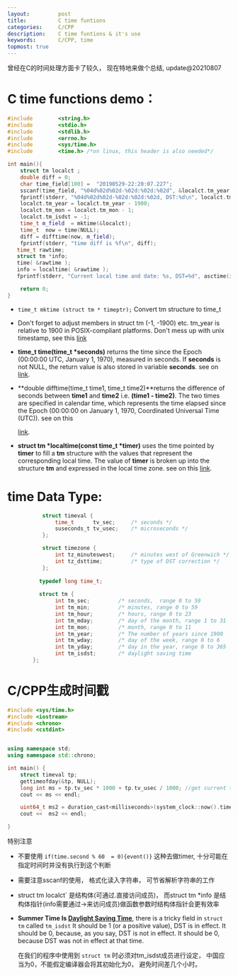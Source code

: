 ```yaml
---
layout:     	post
title:      	C time funtions
categories: 	C/CPP
description:   	C time funtions & it's use
keywords: 		C/CPP, time
topmost: true
---
```


曾经在C的时间处理方面卡了较久， 现在特地来做个总结, update@20210807

# C time functions demo：

```cpp
#include        <string.h>
#include        <stdio.h>
#include        <stdlib.h>
#include        <errno.h>
#include        <sys/time.h>
#include        <time.h> /*on linux, this header is also needed*/

int main(){
    struct tm localct ;
    double diff = 0;
    char time_field[100] =  "20190529-22:20:07.227";
    sscanf(time_field, "%04d%02d%02d-%02d:%02d:%02d", &localct.tm_year, &localct.tm_mon, &localct.tm_mday, &localct.tm_hour, &localct.tm_min, &localct.tm_sec);
    fprintf(stderr, "%04d%02d%02d-%02d:%02d:%02d, DST:%d\n", localct.tm_year, localct.tm_mon, localct.tm_mday, localct.tm_hour, localct.tm_min, localct.tm_sec, localct.tm_isdst);
    localct.tm_year = localct.tm_year - 1900;
    localct.tm_mon = localct.tm_mon - 1;
    localct.tm_isdst = -1;
    time_t m_field  = mktime(&localct);
    time_t  now = time(NULL);
    diff = difftime(now, m_field);
    fprintf(stderr, "time diff is %f\n", diff);
   time_t rawtime;
   struct tm *info;
   time( &rawtime );
   info = localtime( &rawtime );
   fprintf(stderr, "Current local time and date: %s, DST=%d", asctime(info), info->tm_isdst);

    return 0;
}

```

- `time_t mktime (struct tm * timeptr);` Convert tm structure to time_t   
  
- Don't forget to adjust members in struct tm (-1, -1900) etc.  tm_year is relative to 1900 in POSIX-compliant platforms. Don't mess up with unix timestamp, see this [link](https://stackoverflow.com/questions/45355478/why-is-the-tm-year-member-in-struct-tm-relative-to-1900-rather-than-1970-in-c-on)

- **time_t time(time_t \*seconds)** returns the time since the Epoch (00:00:00 UTC, January 1, 1970), measured in seconds. If **seconds** is not NULL, the return value is also stored in variable **seconds**. see on [link](https://www.tutorialspoint.com/c_standard_library/c_function_time.htm).

- **double difftime(time_t time1, time_t time2)**returns the difference of seconds between **time1** and **time2** i.e. **(time1 - time2)**. The two times are specified in calendar time, which represents the time elapsed since the Epoch (00:00:00 on January 1, 1970, Coordinated Universal Time (UTC)). see on this

  [link](https://www.tutorialspoint.com/c_standard_library/c_function_difftime.htm).

- **struct tm \*localtime(const time_t \*timer)** uses the time pointed by **timer** to fill a **tm** structure with the values that represent the corresponding local time. The value of **timer** is broken up into the structure **tm** and expressed in the local time zone. see on this [link](<https://www.tutorialspoint.com/c_standard_library/c_function_localtime.htm>).

# time Data Type:

```c
           struct timeval {
               time_t      tv_sec;     /* seconds */
               suseconds_t tv_usec;    /* microseconds */
           };

           struct timezone {
               int tz_minuteswest;     /* minutes west of Greenwich */
               int tz_dsttime;         /* type of DST correction */
           };
		
		  typedef long time_t;
		  
		  struct tm {
               int tm_sec;         /* seconds,  range 0 to 59          */
               int tm_min;         /* minutes, range 0 to 59           */
               int tm_hour;        /* hours, range 0 to 23             */
               int tm_mday;        /* day of the month, range 1 to 31  */
               int tm_mon;         /* month, range 0 to 11             */
               int tm_year;        /* The number of years since 1900   */
               int tm_wday;        /* day of the week, range 0 to 6    */
               int tm_yday;        /* day in the year, range 0 to 365  */
               int tm_isdst;       /* daylight saving time             */	
		};
```

# C/CPP生成时间戳

```c++
#include <sys/time.h>
#include <iostream>
#include <chrono>
#include <cstdint>


using namespace std;
using namespace std::chrono;

int main() {
    struct timeval tp;
    gettimeofday(&tp, NULL);
    long int ms = tp.tv_sec * 1000 + tp.tv_usec / 1000; //get current timestamp in milliseconds
    cout << ms << endl;

    uint64_t ms2 = duration_cast<milliseconds>(system_clock::now().time_since_epoch()).count();
    cout <<  ms2 << endl;

}
```

 特别注意

- 不要使用 `if(time.second % 60  = 0){event()}` 这种去做timer, 十分可能在指定时间时并没有执行到这个判断

- 需要注意sscanf的使用， 格式化读入字符串， 可节省解析字符串的工作

- struct tm localct` 是结构体(可通过.直接访问成员)， 而struct tm *info 是结构体指针(info需要通过->来访问成员)做函数参数时结构体指针会更有效率

- **Summer Time Is [Daylight Saving Time](<https://en.wikipedia.org/wiki/Daylight_saving_time>)**, there is a tricky field in `struct tm` called `tm_isdst`
      It should be 1 (or a positive value), DST is in effect.
      It should be 0, because, as you say, DST is not in effect.
      It should be 0, because DST was not in effect at that time.

  在我们的程序中使用到 `struct tm` 时必须对tm_isdst成员进行设定， 中国应当为0，不能假定编译器会将其初始化为0， 避免时间差几个小时。

